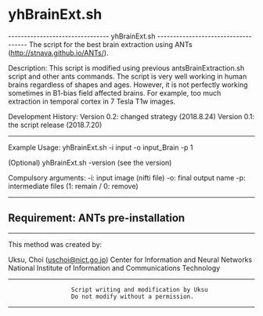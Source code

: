 # yhBrainExt.sh
--------------------------------   yhBrainExt.sh  ------------------------------------
  The script for the best brain extraction using ANTs (http://stnava.github.io/ANTs/).

  Description:
  This script is modified using previous antsBrainExtraction.sh script and other
  ants commands.
  The script is very well working in human brains regardless of shapes and ages.
  However, it is not perfectly working sometimes in B1-bias field affected brains.
  For example, too much extraction in temporal cortex in 7 Tesla T1w images.

  Development History:
    Version 0.2: changed strategy (2018.8.24)
    Version 0.1: the script release (2018.7.20)

--------------------------------------------------------------------------------------
  Example Usage:
  yhBrainExt.sh -i input -o input_Brain -p 1

  (Optional)
  yhBrainExt.sh -version (see the version)

  Compulsory arguments:
      -i:  input image (nifti file)
      -o:  final output name
      -p:  intermediate files (1: remain / 0: remove)

--------------------------------------------------------------------------------------
  Requirement: ANTs pre-installation
--------------------------------------------------------------------------------------

--------------------------------------------------------------------------------------
  This method was created by:

  Uksu, Choi (uschoi@nict.go.jp)
  Center for Information and Neural Networks
  National Institute of Information and Communications Technology

--------------------------------------------------------------------------------------
                      Script writing and modification by Uksu
                      Do not modify without a permission.
--------------------------------------------------------------------------------------

